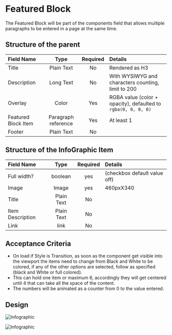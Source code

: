 # Featured Block



The Featured Block will be part of the components field that allows multiple paragraphs to be entered in a page at the same time.

## Structure of the parent

| Field Name          |        Type         | Required | Details                                                      |
| :------------------ | :-----------------: | :------: | :----------------------------------------------------------- |
| Title               |     Plain Text      |    No    | Rendered as H3                                               |
| Description         |      Long Text      |    No    | With WYSIWYG and characters counting, limit to 200           |
| Overlay             |        Color        |   Yes    | RGBA value (color + opacity), defaulted to `rgba(0, 0, 0, 0)` |
| Featured Block Item | Paragraph reference |   Yes    | At least 1                                                   |
| Footer              |     Plain Text      |    No    |                                                              |

## Structure of the InfoGraphic Item

| Field Name       |    Type    | Required | Details                      |
| :--------------- | :--------: | :------: | :--------------------------- |
| Full width?      |  boolean   |   yes    | (checkbox default value off) |
| Image            |   Image    |   yes    | 460pxX340                    |
| Title            | Plain Text |    No    |                              |
| Item Description | Plain Text |    No    |                              |
| Link             |    link    |    No    |                              |

## Acceptance Criteria

- On load if Style is Transition, as soon as the component get visible into the viewport the items need to change from Black and White to be colored, if any of the other options are selected, follow as specified (black and White or full colored).
- This can hold one item or maximum 6, accordingly they will get centered until 4 that can take all the space of the content.
- The numbers will be animated as a counter from 0 to the value entered.

## Design

![Infographic](/Users/kendall/Sites/WFSCorp_Doc/assets/infographic.png)

![Infographic](/Users/kendall/Sites/WFSCorp_Doc/assets/infographic1.gif)

